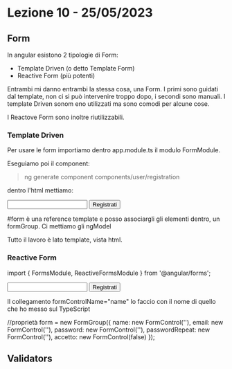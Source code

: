 # Lezione 10 - 25/05/2023

## Form
In angular esistono 2 tipologie di Form:
- Template Driven (o detto Template Form)
- Reactive Form (più potenti)

Entrambi mi danno entrambi la stessa cosa, una Form. I primi sono guidati dal template, non ci si può intervenire troppo dopo, i secondi sono manuali. I template Driven sonom eno utilizzati ma sono comodi per alcune cose.

I Reactove Form sono inoltre riutilizzabili.

### Template Driven
Per usare le form importiamo dentro app.module.ts il modulo FormModule.
 
Eseguiamo poi il component:
> ng generate component components/user/registration

dentro l'html mettiamo:
<form #form="ngForm">
  <input type="text" name="fullname" ngModel>
  <button type="submit">Registrati</button>
</form>  

#form è una reference template e posso associargli gli elementi dentro, un formGroup. Ci mettiamo gli ngModel

Tutto il lavoro è lato template, vista html.

### Reactive Form
import { FormsModule, ReactiveFormsModule } from '@angular/forms';

<form [formGroup]="form" (ngSubmit)="onSubmit()">
  <input type="text" formControlName="name" >
  <button type="submit">Registrati</button>
</form>  

Il collegamento formControlName="name" lo faccio con il nome di quello che ho messo sul TypeScript

//proprietà
form = new FormGroup({
  name: new FormControl(''),
  email: new FormControl(''),
  password: new FormControl(''),
  passwordRepeat: new FormControl(''),
  accetto: new FormControl(false)
});

## Validators







